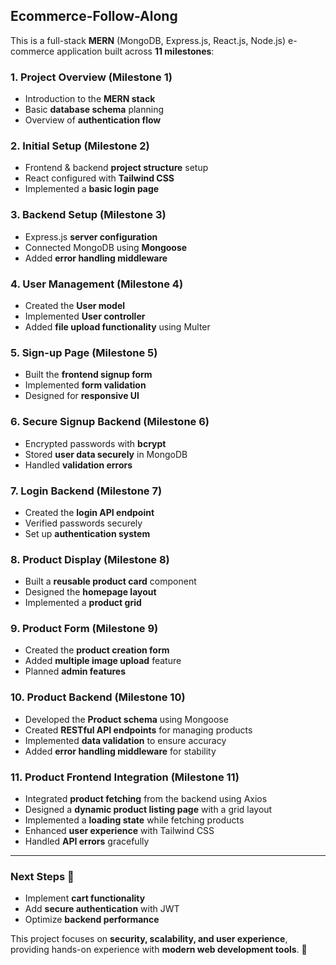 ## **Ecommerce-Follow-Along**  

This is a full-stack **MERN** (MongoDB, Express.js, React.js, Node.js) e-commerce application built across **11 milestones**:  

### **1. Project Overview (Milestone 1)**  
- Introduction to the **MERN stack**  
- Basic **database schema** planning  
- Overview of **authentication flow**  

### **2. Initial Setup (Milestone 2)**  
- Frontend & backend **project structure** setup  
- React configured with **Tailwind CSS**  
- Implemented a **basic login page**  

### **3. Backend Setup (Milestone 3)**  
- Express.js **server configuration**  
- Connected MongoDB using **Mongoose**  
- Added **error handling middleware**  

### **4. User Management (Milestone 4)**  
- Created the **User model**  
- Implemented **User controller**  
- Added **file upload functionality** using Multer  

### **5. Sign-up Page (Milestone 5)**  
- Built the **frontend signup form**  
- Implemented **form validation**  
- Designed for **responsive UI**  

### **6. Secure Signup Backend (Milestone 6)**  
- Encrypted passwords with **bcrypt**  
- Stored **user data securely** in MongoDB  
- Handled **validation errors**  

### **7. Login Backend (Milestone 7)**  
- Created the **login API endpoint**  
- Verified passwords securely  
- Set up **authentication system**  

### **8. Product Display (Milestone 8)**  
- Built a **reusable product card** component  
- Designed the **homepage layout**  
- Implemented a **product grid**  

### **9. Product Form (Milestone 9)**  
- Created the **product creation form**  
- Added **multiple image upload** feature  
- Planned **admin features**  

### **10. Product Backend (Milestone 10)**  
- Developed the **Product schema** using Mongoose  
- Created **RESTful API endpoints** for managing products  
- Implemented **data validation** to ensure accuracy  
- Added **error handling middleware** for stability  

### **11. Product Frontend Integration (Milestone 11)**  
- Integrated **product fetching** from the backend using Axios  
- Designed a **dynamic product listing page** with a grid layout  
- Implemented a **loading state** while fetching products  
- Enhanced **user experience** with Tailwind CSS  
- Handled **API errors** gracefully  

---

### **Next Steps** 🚀  
- Implement **cart functionality**  
- Add **secure authentication** with JWT  
- Optimize **backend performance**  

This project focuses on **security, scalability, and user experience**, providing hands-on experience with **modern web development tools**. 🚀